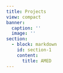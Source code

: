```yaml
---
title: Projects
view: compact
banner: 
  caption: ''
  image: ''
section:
  - block: markdown
    id: section-1
    content:
      title: AMED
---
```

